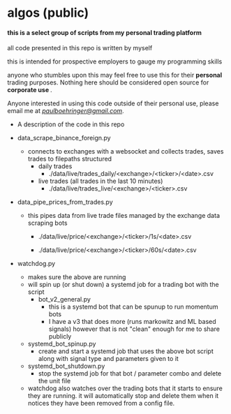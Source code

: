 # algos (public)
#### this is a select group of scripts from my personal trading platform 

all code presented in this repo is written by myself

this is intended for prospective employers to gauge my programming skills

anyone who stumbles upon this may feel free to use this for their <b> personal </b> trading purposes. Nothing here should be considered open source for <b> corporate use </b>.

Anyone interested in using this code outside of their personal use, please email me at <i> paulboehringer@gmail.com</i>. 

* A description of the code in this repo 

* data_scrape_binance_foreign.py

  * connects to exchanges with a websocket and collects trades, saves trades to filepaths structured
    * daily trades
      * ./data/live/trades_daily/\<exchange\>/\<ticker\>/\<date\>.csv
    * live trades (all trades in the last 10 minutes)
      * ./data/live/trades_live/\<exchange\>/\<ticker\>.csv

* data_pipe_prices_from_trades.py

  * this pipes data from live trade files managed by the exchange data scraping bots 

    * ./data/live/price/\<exchange\>/\<ticker\>/1s/\<date\>.csv

    * ./data/live/price/\<exchange\>/\<ticker\>/60s/\<date\>.csv

* watchdog.py
  * makes sure the above are running
  * will spin up (or shut down) a systemd job for a trading bot with the script
    * bot_v2_general.py
      * this is a systemd bot that can be spunup to run momentum bots 
      * I have a v3 that does more (runs markowitz and ML based signals) however that is not "clean" enough for me to share publicly 
  * systemd_bot_spinup.py
    * create and start a systemd job that uses the above bot script along with signal type and parameters given to it
  * systemd_bot_shutdown.py
    * stop the systemd job for that bot / parameter combo  and delete the unit file 
  * watchdog also watches over the trading bots that it starts to ensure they are running. it will automatically stop and delete them when it notices they have been removed from a config file. 
